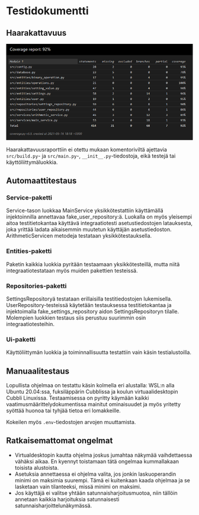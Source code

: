 # Testidokumentti

## Haarakattavuus

![Haarakattavuusraportti](kuvat/coverage.png)

Haarakattavuusraporttiin ei otettu mukaan komentoriviltä ajettavia `src/build.py`- ja `src/main.py`-, `__init__.py`-tiedostoja, eikä testejä tai käyttöliittymäluokkia.

## Automaattitestaus

### Service-paketti
Service-tason luokkaa MainService yksikkötestattiin käyttämällä injektoinnilla annettavaa fake_user_repository:ä. Luokalla on myös yleisempi aitoa testitietokantaa
käyttävä integraatiotesti asetustiedostojen latauksesta, joka yrittää ladata aikaisemmin muutetun käyttäjän asetustiedoston. ArithmeticServicen metodeja testataan
yksikkötestauksella.

### Entities-paketti
Paketin kaikkia luokkia pyritään testaamaan yksikkötesteillä, mutta niitä integraatiotestataan myös muiden pakettien testeissä.

### Repositories-paketti
SettingsRepositoryä testataan erillaisilla testitiedostojen lukemisella. UserRepository-testeissä käytetään testauksessa testitietokantaa ja injektoimalla 
fake_settings_repository aidon SettingsRepositoryn tilalle. Molempien luokkien testaus siis perustuu suurimmin osin integraatiotesteihin.

### Ui-paketti
Käyttöliittymän luokkia ja toiminnallisuutta testattiin vain käsin testialustoilla.

## Manuaalitestaus
Lopullista ohjelmaa on testattu käsin kolmella eri alustalla: WSL:n alla Ubuntu 20.04:ssa, fuksiläppärin Cubblissa ja koulun virtuaalidesktopin Cubbli Linuxissa.
Testaamisessa on pyritty käymään kaikki vaatimusmäärittelydokumentissa mainitut ominaisuudet ja myös yritetty syöttää huonoa tai tyhjää tietoa eri lomakkeille.

Kokeilen myös `.env`-tiedostojen arvojen muuttamista.

## Ratkaisemattomat ongelmat
- Virtualdesktopin kautta ohjelma joskus jumahtaa näkymää vaihdettaessa vähäksi aikaa. En kyennyt toistamaan tätä ongelmaa kummallakaan toisista alustoista.
- Asetuksia annettaessa ei ohjelma valita, jos jonkin laskuoperandin minimi on maksimia suurempi. Tämä ei kuitenkaan kaada ohjelmaa ja se lasketaan vain tilanteeksi, missä minimi on maksimi.
- Jos käyttäjä ei valitse yhtään satunnaisharjoitusmuotoa, niin tällöin annetaan kaikkia harjoituksia satunnaisesti satunnaisharjoittelunäkymässä.
